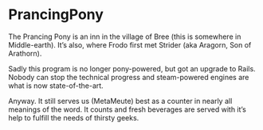 # PrancingPony

The Prancing Pony is an inn in the village of Bree (this is somewhere in Middle-earth). It’s also, where Frodo first met Strider (aka
Aragorn, Son of Arathorn).

Sadly this program is no longer pony-powered, but got an upgrade to Rails. Nobody can stop the technical progress and steam-powered
engines are what is now state-of-the-art.

Anyway. It still serves us (MetaMeute) best as a counter in nearly all meanings of the word. It counts and fresh beverages are served
with it’s help to fulfill the needs of thirsty geeks.

